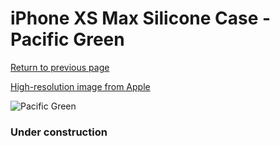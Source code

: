 # iPhone XS Max Silicone Case - Pacific Green

[Return to previous page](/iphone_x)

[High-resolution image from Apple](https://store.storeimages.cdn-apple.com/8756/as-images.apple.com/is/MUJQ2?wid=4500&hei=4500&fmt=png)

<div style="width: 384px"><img src="/everysource/MUJQ2.png" alt="Pacific Green"></div>

### Under construction
